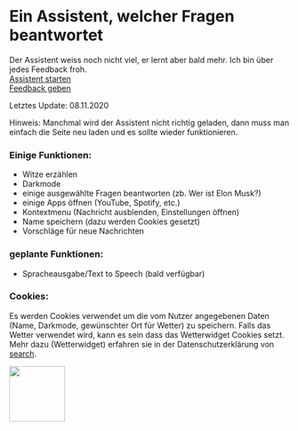 # Ein Assistent, welcher Fragen beantwortet

Der Assistent weiss noch nicht viel, er lernt aber bald mehr. Ich bin über jedes Feedback froh.
<br><a href="https://michivonah.github.io/assistant/">Assistent starten</a>
<br><a href="https://forms.gle/fkmXZpzzS7wssVHm6">Feedback geben</a>

Letztes Update: 08.11.2020

Hinweis: Manchmal wird der Assistent nicht richtig geladen, dann muss man einfach die Seite neu laden und es sollte wieder funktionieren.

### Einige Funktionen:
- Witze erzählen
- Darkmode
- einige ausgewählte Fragen beantworten (zb. Wer ist Elon Musk?)
- einige Apps &ouml;ffnen (YouTube, Spotify, etc.)
- Kontextmenu (Nachricht ausblenden, Einstellungen &ouml;ffnen)
- Name speichern (dazu werden Cookies gesetzt)
- Vorschl&auml;ge f&uuml;r neue Nachrichten

### geplante Funktionen:
- Spracheausgabe/Text to Speech (bald verfügbar)

### Cookies:
Es werden Cookies verwendet um die vom Nutzer angegebenen Daten (Name, Darkmode, gew&uuml;nschter Ort f&uuml;r Wetter) zu speichern. Falls das Wetter verwendet wird, kann es sein dass das Wetterwidget Cookies setzt. Mehr dazu (Wetterwidget) erfahren sie in der Datenschutzerklärung von <a href="https://www.search.ch/privacy">search</a>.

<img src="https://michivonah.github.io/assistant/logo.png" width="100px">
